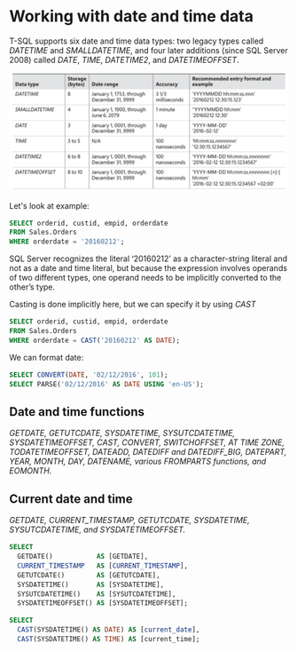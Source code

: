 # Working with date and time data

T-SQL supports six date and time data types: two legacy types called *DATETIME* and *SMALLDATETIME*, and four later additions (since SQL Server 2008) called *DATE*, *TIME*, *DATETIME2*, and *DATETIMEOFFSET*.

![Date types](./images/date_type.png)

Let's look at example:

```sql
SELECT orderid, custid, empid, orderdate
FROM Sales.Orders
WHERE orderdate = '20160212';
```

SQL Server recognizes the literal ‘20160212’ as a character-string literal and not as a date and time literal, but because the expression involves operands of two different types, one operand needs to be implicitly converted to the other’s type.

Casting is done implicitly here, but we can specify it by using *CAST*

```sql
SELECT orderid, custid, empid, orderdate
FROM Sales.Orders
WHERE orderdate = CAST('20160212' AS DATE);
```

We can format date:

```sql
SELECT CONVERT(DATE, '02/12/2016', 101);
SELECT PARSE('02/12/2016' AS DATE USING 'en-US');
```

## Date and time functions

*GETDATE, GETUTCDATE, SYSDATETIME, SYSUTCDATETIME, SYSDATETIMEOFFSET, CAST, CONVERT, SWITCHOFFSET, AT TIME ZONE, TODATETIMEOFFSET, DATEADD, DATEDIFF and DATEDIFF_BIG, DATEPART, YEAR, MONTH, DAY, DATENAME, various FROMPARTS functions, and EOMONTH.*

## Current date and time

*GETDATE, CURRENT_TIMESTAMP, GETUTCDATE, SYSDATETIME, SYSUTCDATETIME, and SYSDATETIMEOFFSET.*

```sql
SELECT
  GETDATE()           AS [GETDATE],
  CURRENT_TIMESTAMP   AS [CURRENT_TIMESTAMP],
  GETUTCDATE()        AS [GETUTCDATE],
  SYSDATETIME()       AS [SYSDATETIME],
  SYSUTCDATETIME()    AS [SYSUTCDATETIME],
  SYSDATETIMEOFFSET() AS [SYSDATETIMEOFFSET];
```

```sql
SELECT
  CAST(SYSDATETIME() AS DATE) AS [current_date],
  CAST(SYSDATETIME() AS TIME) AS [current_time];
```
